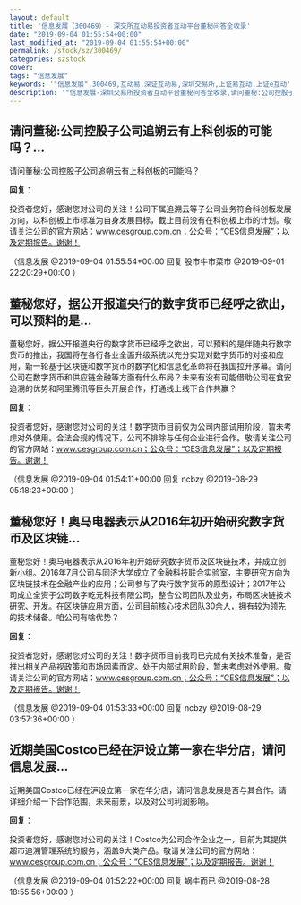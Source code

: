 ```yaml
---
layout: default
title: '信息发展（300469）- 深交所互动易投资者互动平台董秘问答全收录'
date: "2019-09-04 01:55:54+00:00"
last_modified_at: "2019-09-04 01:55:54+00:00"
permalink: /stock/sz/300469/
categories: szstock
cover: 
tags: "信息发展"
keywords: '"信息发展",300469,互动易,深证互动易,深圳交易所,上证易互动,上证e互动'
description: '"信息发展-深圳交易所投资者互动平台董秘问答全收录,请问董秘:公司控股子公司追朔云有上科创板的可能吗？"'
---
```


## 请问董秘:公司控股子公司追朔云有上科创板的可能吗？...

请问董秘:公司控股子公司追朔云有上科创板的可能吗？

**回复**：

投资者您好，感谢您对公司的关注！公司下属追溯云等子公司业务符合科创板发展方向，以科创板上市标准为自身发展目标，截止目前没有在科创板上市的计划。敬请关注公司的官方网站：www.cesgroup.com.cn；公众号：“CES信息发展”；以及定期报告。谢谢！ 

（信息发展  @2019-09-04 01:55:54+00:00 回复 股市牛市菜市  @2019-09-01 22:20:29+00:00 ）

## 董秘您好，据公开报道央行的数字货币已经呼之欲出，可以预料的是...

董秘您好，据公开报道央行的数字货币已经呼之欲出，可以预料的是伴随央行数字货币的推出，我国将在各行各业全面升级系统以充分实现对数字货币的对接和应用，新一轮基于区块链和数字货币的数字化和信息化革命将在我国拉开序幕。请问公司在数字货币和供应链金融等方面有什么布局？未来有没有可能借助公司在食安追溯的优势和阿里腾讯等巨头开展合作，打通线上线下合作共赢？

**回复**：

投资者您好，感谢您对公司的关注！数字货币目前仅为公司内部试用阶段，暂未考虑对外使用。合法合规的情况下，公司不排除与任何企业进行合作。敬请关注公司的官方网站：www.cesgroup.com.cn；公众号：“CES信息发展”；以及定期报告。谢谢！ 

（信息发展  @2019-09-04 01:54:11+00:00 回复 ncbzy  @2019-08-29 05:18:23+00:00 ）

## 董秘您好！奥马电器表示从2016年初开始研究数字货币及区块链...

董秘您好！奥马电器表示从2016年初开始研究数字货币及区块链技术，并成立创新小组。2016年7月公司与同济大学成立了金融科技联合实验室，主要研究方向为区块链技术在金融产业的应用；公司参与了央行数字货币的原型设计；2017年公司成立全资子公司数字乾元科技有限公司，整合公司团队及业务，布局区块链技术研究、开发。在区块链应用方面，公司目前核心技术团队30余人，拥有较为领先的技术储备。咱公司有啥优势？

**回复**：

投资者您好，感谢您对公司的关注！数字货币目前我司已完成有关技术准备，是否推出相关产品视政策和市场因素而定。处于内部试用阶段，暂未考虑对外使用。敬请关注公司的官方网站：www.cesgroup.com.cn；公众号：“CES信息发展”；以及定期报告。谢谢！ 

（信息发展  @2019-09-04 01:53:33+00:00 回复 ncbzy  @2019-08-29 03:57:36+00:00 ）

## 近期美国Costco已经在沪设立第一家在华分店，请问信息发展...

近期美国Costco已经在沪设立第一家在华分店，请问信息发展是否与其合作。请详细介绍一下合作范围，未来前景，以及对公司利润影响。

**回复**：

投资者您好，感谢您对公司的关注！Costco为公司合作企业之一，目前为其提供超市追溯管理系统的服务，涵盖9大类产品。敬请关注公司的官方网站：www.cesgroup.com.cn；公众号：“CES信息发展”；以及定期报告。谢谢！ 

（信息发展  @2019-09-04 01:52:22+00:00 回复 蜗牛而已  @2019-08-28 18:55:56+00:00 ）

